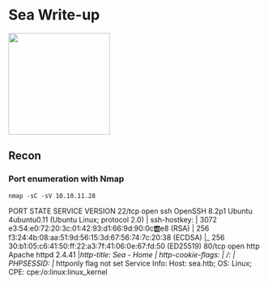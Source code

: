 # Sea Write-up

<img src="https://labs.hackthebox.com/storage/avatars/0011f6725aed869f8683589cb08c90d0.png" width="200" height="200">

## Recon 

### Port enumeration with Nmap

`nmap -sC -sV 10.10.11.28`

PORT   STATE SERVICE VERSION
22/tcp open  ssh     OpenSSH 8.2p1 Ubuntu 4ubuntu0.11 (Ubuntu Linux; protocol 2.0)
| ssh-hostkey: 
|   3072 e3:54:e0:72:20:3c:01:42:93:d1:66:9d:90:0c:ab:e8 (RSA)
|   256 f3:24:4b:08:aa:51:9d:56:15:3d:67:56:74:7c:20:38 (ECDSA)
|_  256 30:b1:05:c6:41:50:ff:22:a3:7f:41:06:0e:67:fd:50 (ED25519)
80/tcp open  http    Apache httpd 2.4.41
|_http-title: Sea - Home
| http-cookie-flags: 
|   /: 
|     PHPSESSID: 
|_      httponly flag not set
Service Info: Host: sea.htb; OS: Linux; CPE: cpe:/o:linux:linux_kernel


